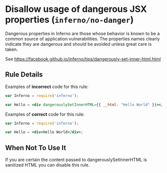 # Disallow usage of dangerous JSX properties (`inferno/no-danger`)

<!-- end auto-generated rule header -->

Dangerous properties in Inferno are those whose behavior is known to be a common source of application vulnerabilities. The properties names clearly indicate they are dangerous and should be avoided unless great care is taken.

See <https://facebook.github.io/inferno/tips/dangerously-set-inner-html.html>

## Rule Details

Examples of **incorrect** code for this rule:

```jsx
var Inferno = require('inferno');

var Hello = <div dangerouslySetInnerHTML={{ __html: "Hello World" }}></div>;
```

Examples of **correct** code for this rule:

```jsx
var Inferno = require('inferno');

var Hello = <div>Hello World</div>;
```

## When Not To Use It

If you are certain the content passed to dangerouslySetInnerHTML is sanitized HTML you can disable this rule.
